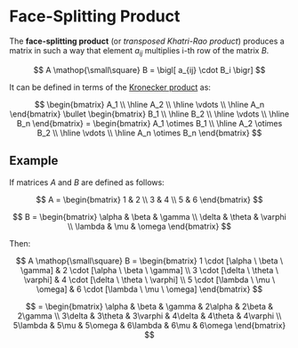 # Face-Splitting Product

The **face-splitting product** (or _transposed Khatri-Rao product_) produces a matrix in such a way that element $a_{ij}$ multiplies i-th row of the matrix $B$.

$$
A \mathop{\small\square} B = \bigl[
a_{ij} \cdot B_i
\bigr]
$$

It can be defined in terms of the [Kronecker product](https://github.com/damianc/math-notes/blob/master/matrices/kronecker-product.md) as:

$$
\begin{bmatrix}
A_1
\\
\hline
A_2
\\
\hline
\vdots
\\
\hline
A_n
\end{bmatrix} \bullet \begin{bmatrix}
B_1
\\
\hline
B_2
\\
\hline
\vdots
\\
\hline
B_n
\end{bmatrix} = \begin{bmatrix}
A_1 \otimes B_1
\\
\hline
A_2 \otimes B_2
\\
\hline
\vdots
\\
\hline
A_n \otimes B_n
\end{bmatrix}
$$

## Example

If matrices $A$ and $B$ are defined as follows:

$$
A = \begin{bmatrix}
1 & 2
\\
3 & 4
\\
5 & 6
\end{bmatrix}
$$

$$
B = \begin{bmatrix}
\alpha & \beta & \gamma
\\
\delta & \theta & \varphi
\\
\lambda & \mu & \omega
\end{bmatrix}
$$

Then:

$$
A \mathop{\small\square} B = \begin{bmatrix}
1 \cdot [\alpha \ \beta \ \gamma] & 2 \cdot [\alpha \ \beta \ \gamma]
\\
3 \cdot [\delta \ \theta \ \varphi] & 4 \cdot [\delta \ \theta \ \varphi]
\\
5 \cdot [\lambda \ \mu \ \omega] & 6 \cdot [\lambda \ \mu \ \omega]
\end{bmatrix}
$$

$$
= \begin{bmatrix}
\alpha & \beta & \gamma & 2\alpha & 2\beta & 2\gamma
\\
3\delta & 3\theta & 3\varphi & 4\delta & 4\theta & 4\varphi
\\
5\lambda & 5\mu & 5\omega & 6\lambda & 6\mu & 6\omega
\end{bmatrix}
$$

